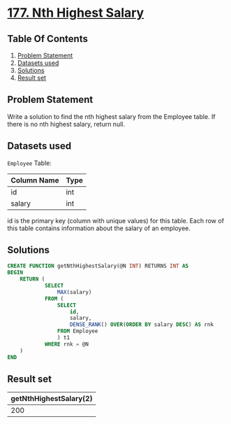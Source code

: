 # [177. Nth Highest Salary](https://leetcode.com/problems/nth-highest-salary/description/)

## Table Of Contents
1. [Problem Statement]()
2. [Datasets used]()
3. [Solutions]()
4. [Result set]()

## Problem Statement

Write a solution to find the nth highest salary from the Employee table. If there is no nth highest salary, return null.

## Datasets used

```Employee``` Table:

| Column Name | Type |
| ----------- | ---- |
| id          | int  |
| salary      | int  |

id is the primary key (column with unique values) for this table.
Each row of this table contains information about the salary of an employee.

## Solutions

```sql
CREATE FUNCTION getNthHighestSalary(@N INT) RETURNS INT AS
BEGIN
    RETURN (
            SELECT
                MAX(salary)
            FROM (
                SELECT
                    id,
                    salary,
                    DENSE_RANK() OVER(ORDER BY salary DESC) AS rnk
                FROM Employee
                ) t1
            WHERE rnk = @N
    )
END
```

## Result set

| getNthHighestSalary(2) |
| ---------------------- |
| 200                    |